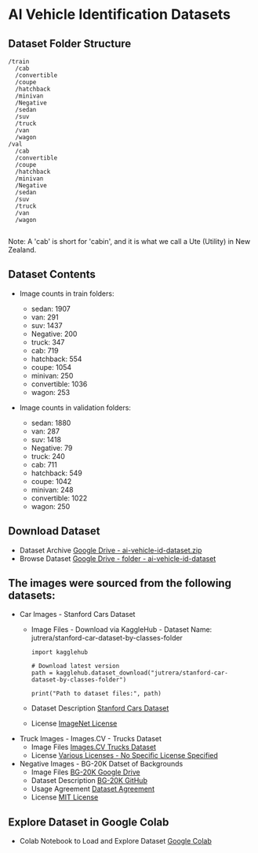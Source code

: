 # AI Vehicle Identification Datasets

## Dataset Folder Structure

```
/train
  /cab
  /convertible
  /coupe
  /hatchback
  /minivan
  /Negative
  /sedan
  /suv
  /truck
  /van
  /wagon
/val
  /cab
  /convertible
  /coupe
  /hatchback
  /minivan
  /Negative
  /sedan
  /suv
  /truck
  /van
  /wagon  
 
```

Note: A 'cab' is short for 'cabin', and it is what we call a Ute (Utility) in New Zealand.

## Dataset Contents

* Image counts in train folders:
	
	* sedan: 1907
	* van: 291
	* suv: 1437
	* Negative: 200
	* truck: 347
	* cab: 719
	* hatchback: 554
	* coupe: 1054
	* minivan: 250
	* convertible: 1036
	* wagon: 253
	
* Image counts in validation folders:
	
	* sedan: 1880
	* van: 287
	* suv: 1418
	* Negative: 79
	* truck: 240
	* cab: 711
	* hatchback: 549
	* coupe: 1042
	* minivan: 248
	* convertible: 1022
	* wagon: 250

## Download Dataset

* Dataset Archive [Google Drive - ai-vehicle-id-dataset.zip](https://drive.google.com/file/d/1o8ZxFqylNY37aoDljaFLhQDxv_iu9PdI/view?usp=drive_link)
* Browse Dataset [Google Drive - folder - ai-vehicle-id-dataset](https://drive.google.com/drive/folders/1BKlVwcp2yWBfIMbXleIblvZ8fywM70RF?usp=drive_link)

## The images were sourced from the following datasets:

* Car Images - Stanford Cars Dataset
	* Image Files - Download via KaggleHub - Dataset Name: jutrera/stanford-car-dataset-by-classes-folder

		```
		import kagglehub
		
		# Download latest version
		path = kagglehub.dataset_download("jutrera/stanford-car-dataset-by-classes-folder")
		
		print("Path to dataset files:", path)
		```

	* Dataset Description [Stanford Cars Dataset](https://www.kaggle.com/datasets/jutrera/stanford-car-dataset-by-classes-folder/data)
	* License [ImageNet License](https://www.image-net.org/download.php)
* Truck Images - Images.CV - Trucks Dataset
	* Image Files [Images.CV Trucks Dataset](https://images.cv/dataset/truck-image-classification-dataset) 
	* License [Various Licenses - No Specific License Specified](https://images.cv/datasets-licenses)
* Negative Images - BG-20K Datset of Backgrounds
	* Image Files [BG-20K Google Drive](https://drive.google.com/drive/folders/1ZBaMJxZtUNHIuGj8D8v3B9Adn8dbHwSS)
	* Dataset Description [BG-20K GitHub](https://github.com/JizhiziLi/GFM?tab=readme-ov-file#bg-20k)
	* Usage Agreement [Dataset Agreement](https://jizhizili.github.io/files/gfm_datasets_agreements/BG-20k_Dataset_Release_Agreement.pdf)
	* License [MIT License](https://github.com/JizhiziLi/GFM/blob/master/LICENSE)

## Explore Dataset in Google Colab

* Colab Notebook to Load and Explore Dataset [Google Colab](https://colab.research.google.com/drive/1apzmMH28lyQxR0PqjXztb4hIESP98XYV?usp=sharing)

